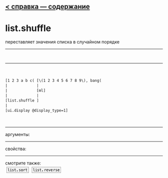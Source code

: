 [< справка — содержание](ceammc_lib.html)
---

# list.shuffle


переставляет значения списка в случайном порядке

---

<br>


---


```


[1 2 3 a b c( [\(1 2 3 4 5 6 7 8 9\), bang(
|             |
|             [ml]
|             |
[list.shuffle ]
|
[ui.display @display_type=1]

            
```

---
аргументы:


---
свойства:


---
смотрите также:<br>
[![list.sort](img/object_list.sort.png)](list.sort.html)
[![list.reverse](img/object_list.reverse.png)](list.reverse.html)
